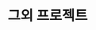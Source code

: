---
# An instance of the About widget.
# Documentation: https://docs.hugoblox.com/page-builder/
widget: accomplishments

# Activate this widget? true/false
active: true

# This file represents a page section.
headless: true

# Order that this section appears on the page.
weight: 10

title: 그외 프로젝트

---
